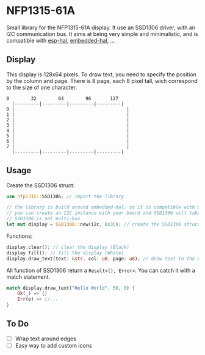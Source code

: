 # NFP1315-61A

Small library for the NFP1315-61A display. It use an SSD1306 driver, with an I2C communication bus. It aims at being very simple and minimalistic, and is compatible with [esp-hal](https://github.com/esp-rs/esp-hal), [embedded-hal](https://github.com/rust-embedded/embedded-hal), ...

## Display
This display is 128x64 pixels. To draw text, you need to specify the position by the column and page. There is 8 page, each 8 pixel tall, wich correspond to the size of one character.
```
0        32        64        96       127
  |---------|---------|---------|---------|
0 |                                         |
1 |                                         |
2 |                                         |
3 |                                         |
4 |                                         |
5 |                                         |
6 |                                         |
7 |                                         |
  |---------|---------|---------|---------|

```

## Usage
Create the SSD1306 struct:
```rust
use nfp1315::SSD1306; // import the library

// the library is build around embedded-hal, so it is compatible with many µC
// you can create an I2C instance with your board and SSD1306 will take ownership of it
// SSD1306 is not multi-bus
let mut display = SSD1306::new(i2c, 0x3C); // create the SSD1306 struct with the NFP1315-61A address: 0x3C
```

Functions:
```rust
display.clear(); // clear the display (Black)
display.fill(); // fill the display (White)
display.draw_text(text: &str, col: u8, page: u8); // draw text to the display at the position (col, page)
```

All function of SSD1306 return a `Result<(), Error>`. You can catch it with a match statement.
```rust
match display.draw_text("Hello World", 50, 0) {
    Ok(_) => {}
    Err(e) => //...
}
```

## To Do
- [ ] Wrap text around edges
- [ ] Easy way to add custom icons
